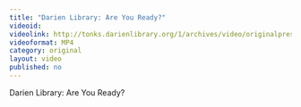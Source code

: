 ```yaml
---
title: "Darien Library: Are You Ready?"
videoid: 
videolink: http://tonks.darienlibrary.org/1/archives/video/originalpresentations/20130327_are_you_ready.mp4
videoformat: MP4
category: original
layout: video
published: no
---
```


Darien Library: Are You Ready?